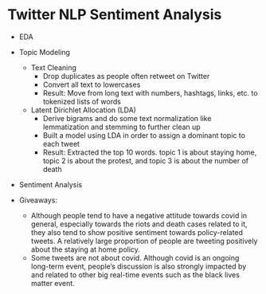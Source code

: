 # Twitter NLP Sentiment Analysis  

- EDA

- Topic Modeling 
  - Text Cleaning
    - Drop duplicates as people often retweet on Twitter
    - Convert all text to lowercases
    - Result: Move from long text with numbers, hashtags, links, etc. to tokenized lists of words
  - Latent Dirichlet Allocation (LDA)
    - Derive bigrams and do some text normalization like lemmatization and stemming to further clean up 
    - Built a model using LDA in order to assign a dominant topic to each tweet
    - Result: Extracted the top 10 words. topic 1 is about staying home, topic 2 is about the protest, and topic 3 is about the number of death
  
- Sentiment Analysis

- Giveaways:

  - Although people tend to have a negative attitude towards covid in general, especially towards the riots and death cases related to it, they also tend to show positive sentiment towards policy-related tweets. A relatively large proportion of people are tweeting positively about the staying at home policy. 
  - Some tweets are not about covid. Although covid is an ongoing long-term event, people’s discussion is also strongly impacted by and related to other big real-time events such as the black lives matter event.
 



